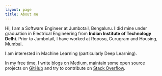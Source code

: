 ```yaml
---
layout: page
title: About me
---
```


Hi, I am a Software Engineer at Jumbotail, Bengaluru. I did mine under graduation in Electrical Engineering from **Indian Institute of Technology Delhi**. Prior to Jumbotail, I have worked at Roposo, Gurugram and Housing, Mumbai.

I am interested in Machine Learning (particularly Deep Learning).

In my free time, I write [blogs on Medium](https://medium.com/@rohitarya/latest), maintain some open source projects on [GitHub](https://github.com/aryarohit07) and try to contribute on [Stack Overflow](http://stackoverflow.com/users/2720553/rohit-arya).

